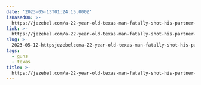 ```yaml
---
date: '2023-05-13T01:24:15.000Z'
isBasedOn: >-
  https://jezebel.com/a-22-year-old-texas-man-fatally-shot-his-partner-for-tr-1850432906
link: >-
  https://jezebel.com/a-22-year-old-texas-man-fatally-shot-his-partner-for-tr-1850432906
slug: >-
  2023-05-12-httpsjezebelcoma-22-year-old-texas-man-fatally-shot-his-partner-for-tr-1850432906
tags:
  - guns
  - texas
title: >-
  https://jezebel.com/a-22-year-old-texas-man-fatally-shot-his-partner-for-tr-1850432906
---
```


